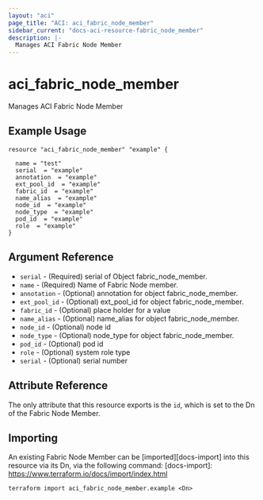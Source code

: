 ```yaml
---
layout: "aci"
page_title: "ACI: aci_fabric_node_member"
sidebar_current: "docs-aci-resource-fabric_node_member"
description: |-
  Manages ACI Fabric Node Member
---
```


# aci_fabric_node_member #
Manages ACI Fabric Node Member

## Example Usage ##

```hcl
resource "aci_fabric_node_member" "example" {

  name = "test"
  serial  = "example"
  annotation  = "example"
  ext_pool_id  = "example"
  fabric_id  = "example"
  name_alias  = "example"
  node_id  = "example"
  node_type  = "example"
  pod_id  = "example"
  role  = "example"
}
```
## Argument Reference ##
* `serial` - (Required) serial of Object fabric_node_member.
* `name` - (Required) Name of Fabric Node member.
* `annotation` - (Optional) annotation for object fabric_node_member.
* `ext_pool_id` - (Optional) ext_pool_id for object fabric_node_member.
* `fabric_id` - (Optional) place holder for a value
* `name_alias` - (Optional) name_alias for object fabric_node_member.
* `node_id` - (Optional) node id
* `node_type` - (Optional) node_type for object fabric_node_member.
* `pod_id` - (Optional) pod id
* `role` - (Optional) system role type
* `serial` - (Optional) serial number



## Attribute Reference

The only attribute that this resource exports is the `id`, which is set to the
Dn of the Fabric Node Member.

## Importing ##

An existing Fabric Node Member can be [imported][docs-import] into this resource via its Dn, via the following command:
[docs-import]: https://www.terraform.io/docs/import/index.html


```
terraform import aci_fabric_node_member.example <Dn>
```